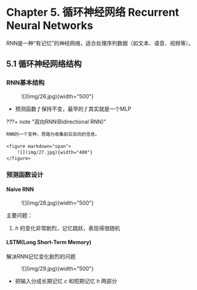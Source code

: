 # Chapter 5. 循环神经网络 Recurrent Neural Networks

RNN是一种“有记忆”的神经网络，适合处理序列数据（如文本、语音、视频等）。

## 5.1 循环神经网络结构

### RNN基本结构

<figure markdown="span">
    ![](img/26.jpg){width="500"}
</figure>

- 预测函数 $f$ 保持不变，最早的 $f$ 其实就是一个MLP

???+ note "双向RNN(Bidirectional RNN)"

    RNN的一个变种，思路为收集前后双向的信息。

    <figure markdown="span">
        ![](img/27.jpg){width="400"}
    </figure>

### 预测函数设计

#### Naive RNN

<figure markdown="span">
    ![](img/28.jpg){width="500"}
</figure>

主要问题：

1. $h$ 的变化非常剧烈，记忆跳跃，表现得很随机

#### LSTM(Long Short-Term Memory)

解决RNN记忆变化剧烈的问题

<figure markdown="span">
    ![](img/29.jpg){width="500"}
</figure>

- 把输入分成长期记忆 $c$ 和短期记忆 $h$ 两部分